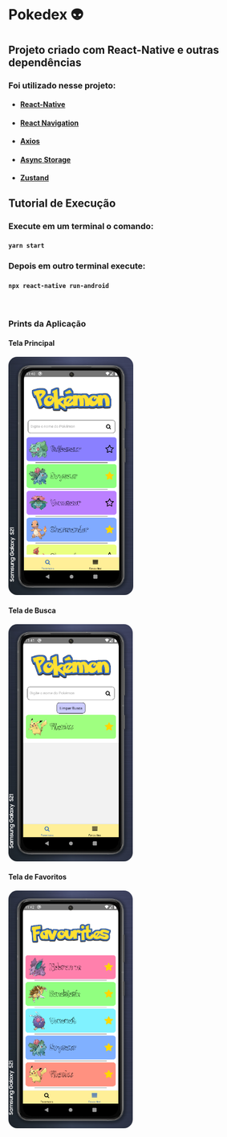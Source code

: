 # Pokedex :alien:

## Projeto criado com React-Native e outras dependências

### Foi utilizado nesse projeto:

* #### [React-Native](https://reactnative.dev/)

* #### [React Navigation](https://reactnavigation.org/)

* #### [Axios](https://github.com/axios/axios)

* #### [Async Storage](https://github.com/react-native-async-storage/async-storage)

* #### [Zustand](https://github.com/pmndrs/zustand)



## Tutorial de Execução

### Execute em um terminal o comando:

#### `yarn start`


### Depois em outro terminal execute:

#### `npx react-native run-android`

<br/>

### Prints da Aplicação

#### Tela Principal

<img src="images/home-screen.png" alt="Tela Principal" style="zoom:70%; border-radius: 25px;" />



#### Tela de Busca

<img src="images/search-screen.png" alt="Tela de Busca" style="zoom:70%; border-radius: 25px;" />



#### Tela de Favoritos

<img src="images/favourite-screen.png" alt="Tela de Favoritos" style="zoom:70%; border-radius: 25px;" />
